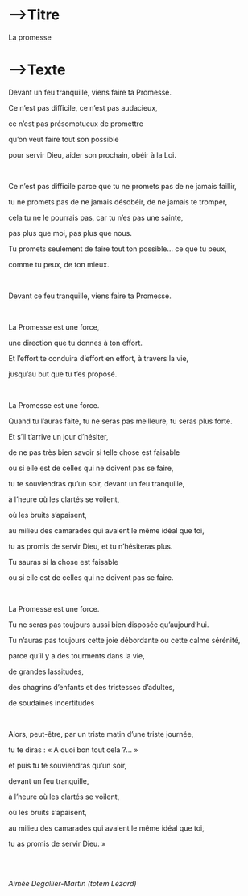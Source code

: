 # -->Titre

La promesse



# -->Texte

Devant un feu tranquille, viens faire ta Promesse.

Ce n’est pas difficile, ce n’est pas audacieux,

ce n’est pas présomptueux de promettre

qu’on veut faire tout son possible

pour servir Dieu, aider son prochain, obéir à la Loi.

<br>

Ce n’est pas difficile parce que tu ne promets pas de ne jamais faillir,

tu ne promets pas de ne jamais désobéir, de ne jamais te tromper,

cela tu ne le pourrais pas, car tu n’es pas une sainte,

pas plus que moi, pas plus que nous.

Tu promets seulement de faire tout ton possible… ce que tu peux,

comme tu peux, de ton mieux.

<br>

Devant ce feu tranquille, viens faire ta Promesse.

<br>

La Promesse est une force,

une direction que tu donnes à ton effort.

Et l’effort te conduira d’effort en effort, à travers la vie,

jusqu’au but que tu t’es proposé.

<br>

La Promesse est une force.

Quand tu l’auras faite, tu ne seras pas meilleure, tu seras plus forte.

Et s’il t’arrive un jour d’hésiter,

de ne pas très bien savoir si telle chose est faisable

ou si elle est de celles qui ne doivent pas se faire,

tu te souviendras qu’un soir, devant un feu tranquille,

à l’heure où les clartés se voilent,

où les bruits s’apaisent,

au milieu des camarades qui avaient le même idéal que toi,

tu as promis de servir Dieu, et tu n’hésiteras plus.

Tu sauras si la chose est faisable

ou si elle est de celles qui ne doivent pas se faire.

<br>

La Promesse est une force.

Tu ne seras pas toujours aussi bien disposée qu’aujourd’hui.

Tu n’auras pas toujours cette joie débordante ou cette calme sérénité,

parce qu’il y a des tourments dans la vie,

de grandes lassitudes,

des chagrins d’enfants et des tristesses d’adultes,

de soudaines incertitudes

<br>

Alors, peut-être, par un triste matin d’une triste journée,

tu te diras : « A quoi bon tout cela ?... »

et puis tu te souviendras qu’un soir,

devant un feu tranquille,

à l’heure où les clartés se voilent,

où les bruits s’apaisent,

au milieu des camarades qui avaient le même idéal que toi,

tu as promis de servir Dieu. »

<br><br>

*Aimée Degallier-Martin (totem Lézard)*



